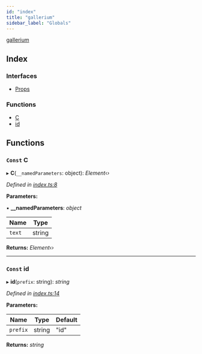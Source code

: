 ```yaml
---
id: "index"
title: "gallerium"
sidebar_label: "Globals"
---
```


[gallerium](index.md)

## Index

### Interfaces

* [Props](interfaces/props.md)

### Functions

* [C](index.md#const-c)
* [id](index.md#const-id)

## Functions

### `Const` C

▸ **C**(`__namedParameters`: object): *Element‹›*

*Defined in [index.ts:8](https://github.com/tbjgolden/typescript-library-starter/blob/6e6130c/src/index.ts#L8)*

**Parameters:**

▪ **__namedParameters**: *object*

Name | Type |
------ | ------ |
`text` | string |

**Returns:** *Element‹›*

___

### `Const` id

▸ **id**(`prefix`: string): *string*

*Defined in [index.ts:14](https://github.com/tbjgolden/typescript-library-starter/blob/6e6130c/src/index.ts#L14)*

**Parameters:**

Name | Type | Default |
------ | ------ | ------ |
`prefix` | string | "id" |

**Returns:** *string*
